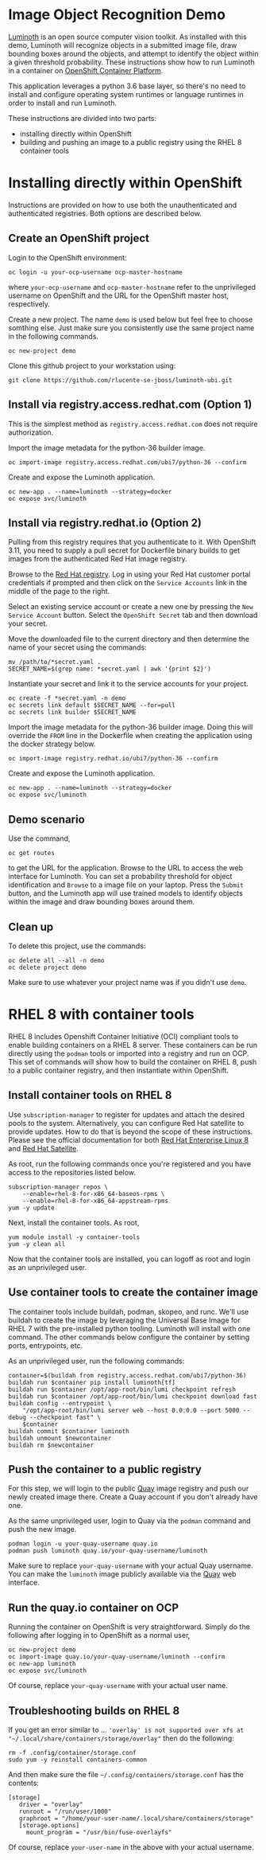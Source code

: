 # Image Object Recognition Demo
[Luminoth](https://luminoth.ai) is an open source computer vision
toolkit.  As installed with this demo, Luminoth will recognize
objects in a submitted image file, draw bounding boxes around the
objects, and attempt to identify the object within a given threshold
probability.  These instructions show how to run Luminoth in a
container on [OpenShift Container Platform](https://openshift.com).

This application leverages a python 3.6 base layer, so there's no
need to install and configure operating system runtimes or language
runtimes in order to install and run Luminoth.

These instructions are divided into two parts:
* installing directly within OpenShift
* building and pushing an image to a public registry using the RHEL 8 container tools

# Installing directly within OpenShift
Instructions are provided on how to use both the unauthenticated
and authenticated registries.  Both options are described below.

## Create an OpenShift project
Login to the OpenShift environment:

    oc login -u your-ocp-username ocp-master-hostname

where `your-ocp-username` and `ocp-master-hostname` refer to the
unprivileged username on OpenShift and the URL for the OpenShift
master host, respectively.

Create a new project.  The name `demo` is used below but feel free
to choose somthing else.  Just make sure you consistently use the
same project name in the following commands.

    oc new-project demo

Clone this github project to your workstation using:

    git clone https://github.com/rlucente-se-jboss/luminoth-ubi.git

## Install via registry.access.redhat.com (Option 1)
This is the simplest method as `registry.access.redhat.com` does
not require authorization.

Import the image metadata for the python-36 builder image.

    oc import-image registry.access.redhat.com/ubi7/python-36 --confirm

Create and expose the Luminoth application.

    oc new-app . --name=luminoth --strategy=docker
    oc expose svc/luminoth

## Install via registry.redhat.io (Option 2)
Pulling from this registry requires that you authenticate to it.
With OpenShift 3.11, you need to supply a pull secret for Dockerfile
binary builds to get images from the authenticated Red Hat image
registry.

Browse to the [Red Hat registry](https://registry.redhat.io).
Log in using your Red Hat customer portal credentials if prompted
and then click on the `Service Accounts` link in the middle of the
page to the right.

Select an existing service account or create a new one by pressing
the `New Service Account` button.  Select the `OpenShift Secret`
tab and then download your secret.

Move the downloaded file to the current directory and then determine
the name of your secret using the commands:

    mv /path/to/*secret.yaml .
    SECRET_NAME=$(grep name: *secret.yaml | awk '{print $2}')

Instantiate your secret and link it to the service accounts for
your project.

    oc create -f *secret.yaml -n demo
    oc secrets link default $SECRET_NAME --for=pull
    oc secrets link builder $SECRET_NAME

Import the image metadata for the python-36 builder image.  Doing
this will override the `FROM` line in the Dockerfile when creating
the application using the docker strategy below.

    oc import-image registry.redhat.io/ubi7/python-36 --confirm

Create and expose the Luminoth application.

    oc new-app . --name=luminoth --strategy=docker
    oc expose svc/luminoth

## Demo scenario
Use the command, 

    oc get routes

to get the URL for the application.  Browse to the URL to access
the web interface for Luminoth.  You can set a probability threshold
for object identification and `Browse` to a image file on your
laptop.  Press the `Submit` button, and the Luminoth app will use
trained models to identify objects within the image and draw bounding
boxes around them.

## Clean up
To delete this project, use the commands:

    oc delete all --all -n demo
    oc delete project demo

Make sure to use whatever your project name was if you didn't use
`demo`.

# RHEL 8 with container tools
RHEL 8 includes Openshift Container Initiative (OCI) compliant tools
to enable building containers on a RHEL 8 server.  These containers
can be run directly using the `podman` tools or imported into a
registry and run on OCP.  This set of commands will show how to
build the container on RHEL 8, push to a public container registry,
and then instantiate within OpenShift.

## Install container tools on RHEL 8
Use `subscription-manager` to register for updates and attach the
desired pools to the system.  Alternatively, you can configure Red
Hat satellite to provide updates.  How to do that is beyond the
scope of these instructions.  Please see the official documentation
for both [Red Hat Enterprise Linux 8](https://access.redhat.com/documentation/en-us/red_hat_enterprise_linux/8/)
and [Red Hat Satellite](https://access.redhat.com/documentation/en-us/red_hat_satellite/6.5/).

As root, run the following commands once you're registered and you
have access to the repositories listed below.

    subscription-manager repos \
        --enable=rhel-8-for-x86_64-baseos-rpms \
        --enable=rhel-8-for-x86_64-appstream-rpms
    yum -y update

Next, install the container tools.  As root,

    yum module install -y container-tools
    yum -y clean all

Now that the container tools are installed, you can logoff as root
and login as an unprivileged user.

## Use container tools to create the container image
The container tools include buildah, podman, skopeo, and runc.
We'll use buildah to create the image by leveraging the Universal
Base Image for RHEL 7 with the pre-installed python tooling.  Luminoth
will install with one command.  The other commands below configure
the container by setting ports, entrypoints, etc.

As an unprivileged user, run the following commands:

    container=$(buildah from registry.access.redhat.com/ubi7/python-36)
    buildah run $container pip install luminoth[tf]
    buildah run $container /opt/app-root/bin/lumi checkpoint refresh
    buildah run $container /opt/app-root/bin/lumi checkpoint download fast
    buildah config --entrypoint \
        "/opt/app-root/bin/lumi server web --host 0.0.0.0 --port 5000 --debug --checkpoint fast" \
        $container
    buildah commit $container luminoth
    buildah unmount $newcontainer
    buildah rm $newcontainer

## Push the container to a public registry
For this step, we will login to the public [Quay](https://quay.io/)
image registry and push our newly created image there.  Create a
Quay account if you don't already have one.

As the same unprivileged user, login to Quay via the `podman` command
and push the new image.

    podman login -u your-quay-username quay.io
    podman push luminoth quay.io/your-quay-username/luminoth

Make sure to replace `your-quay-username` with your actual Quay
username.  You can make the `luminoth` image publicly available via
the [Quay](https://quay.io) web interface.

## Run the quay.io container on OCP
Running the container on OpenShift is very straightforward.  Simply
do the following after logging in to OpenShift as a normal user,

    oc new-project demo
    oc import-image quay.io/your-quay-username/luminoth --confirm
    oc new-app luminoth
    oc expose svc/luminoth

Of course, replace `your-quay-username` with your actual user name.

## Troubleshooting builds on RHEL 8
If you get an error similar to ...
`'overlay' is not supported over xfs at "~/.local/share/containers/storage/overlay"`
then do the following:

    rm -f .config/container/storage.conf
    sudo yum -y reinstall containers-common

And then make sure the file `~/.config/containers/storage.conf` has the contents:

    [storage]
       driver = "overlay"
       runroot = "/run/user/1000"
       graphroot = "/home/your-user-name/.local/share/containers/storage"
       [storage.options]
         mount_program = "/usr/bin/fuse-overlayfs"

Of course, replace `your-user-name` in the above with your actual username.
